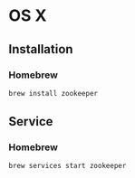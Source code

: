 # OS X

## Installation

### Homebrew

```sh
brew install zookeeper
```

## Service

### Homebrew

```sh
brew services start zookeeper
```
